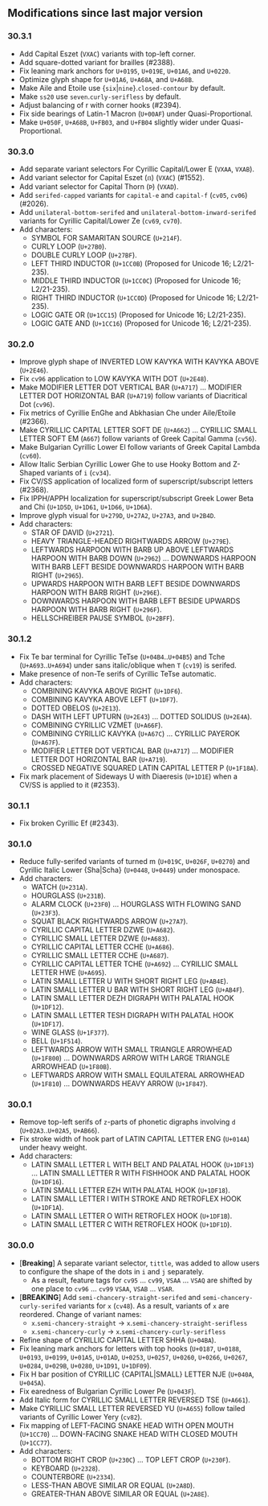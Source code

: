 ## Modifications since last major version

### 30.3.1

* Add Capital Eszet (`VXAC`) variants with top-left corner.
* Add square-dotted variant for brailles (#2388).
* Fix leaning mark anchors for `U+0195`, `U+019E`, `U+01A6`, and `U+0220`.
* Optimize glyph shape for `U+01A6`, `U+A68A`, and `U+A68B`.
* Make Aile and Etoile use {`six`|`nine`}.`closed-contour` by default.
* Make `ss20` use `seven`.`curly-serifless` by default.
* Adjust balancing of r with corner hooks (#2394).
* Fix side bearings of Latin-1 Macron (`U+00AF`) under Quasi-Proportional.
* Make `U+050F`, `U+A68B`, `U+FB03`, and `U+FB04` slightly wider under Quasi-Proportional.


### 30.3.0

* Add separate variant selectors For Cyrillic Capital/Lower E (`VXAA`, `VXAB`).
* Add variant selector for Capital Eszet (`ẞ`) (`VXAC`) (#1552).
* Add variant selector for Capital Thorn (`Þ`) (`VXAD`).
* Add `serifed-capped` variants for `capital-e` and `capital-f` (`cv05`, `cv06`) (#2026).
* Add `unilateral-bottom-serifed` and `unilateral-bottom-inward-serifed` variants for Cyrillic Capital/Lower Ze (`cv69`, `cv70`).
* Add characters:
  - SYMBOL FOR SAMARITAN SOURCE (`U+214F`).
  - CURLY LOOP (`U+27B0`).
  - DOUBLE CURLY LOOP (`U+27BF`).
  - LEFT THIRD INDUCTOR (`U+1CC0B`)  (Proposed for Unicode 16; L2/21-235).
  - MIDDLE THIRD INDUCTOR (`U+1CC0C`)  (Proposed for Unicode 16; L2/21-235).
  - RIGHT THIRD INDUCTOR (`U+1CC0D`)  (Proposed for Unicode 16; L2/21-235).
  - LOGIC GATE OR (`U+1CC15`)  (Proposed for Unicode 16; L2/21-235).
  - LOGIC GATE AND (`U+1CC16`)  (Proposed for Unicode 16; L2/21-235).


### 30.2.0

* Improve glyph shape of INVERTED LOW KAVYKA WITH KAVYKA ABOVE (`U+2E46`).
* Fix `cv96` application to LOW KAVYKA WITH DOT (`U+2E48`).
* Make MODIFIER LETTER DOT VERTICAL BAR (`U+A717`) ... MODIFIER LETTER DOT HORIZONTAL BAR (`U+A719`) follow variants of Diacritical Dot (`cv96`).
* Fix metrics of Cyrillie EnGhe and Abkhasian Che under Aile/Etoile (#2366).
* Make CYRILLIC CAPITAL LETTER SOFT DE (`U+A662`) ... CYRILLIC SMALL LETTER SOFT EM (`A667`) follow variants of Greek Capital Gamma (`cv56`).
* Make Bulgarian Cyrillic Lower El follow variants of Greek Capital Lambda (`cv60`).
* Allow Italic Serbian Cyrillic Lower Ghe to use Hooky Bottom and Z-Shaped variants of `i` (`cv34`).
* Fix CV/SS application of localized form of superscript/subscript letters (#2368).
* Fix IPPH/APPH localization for superscript/subscript Greek Lower Beta and Chi (`U+1D5D`, `U+1D61`, `U+1D66`, `U+1D6A`).
* Improve glyph visual for `U+279D`, `U+27A2`, `U+27A3`, and `U+2B4D`.
* Add characters:
  - STAR OF DAVID (`U+2721`).
  - HEAVY TRIANGLE-HEADED RIGHTWARDS ARROW (`U+279E`).
  - LEFTWARDS HARPOON WITH BARB UP ABOVE LEFTWARDS HARPOON WITH BARB DOWN (`U+2962`) ... DOWNWARDS HARPOON WITH BARB LEFT BESIDE DOWNWARDS HARPOON WITH BARB RIGHT (`U+2965`).
  - UPWARDS HARPOON WITH BARB LEFT BESIDE DOWNWARDS HARPOON WITH BARB RIGHT (`U+296E`).
  - DOWNWARDS HARPOON WITH BARB LEFT BESIDE UPWARDS HARPOON WITH BARB RIGHT (`U+296F`).
  - HELLSCHREIBER PAUSE SYMBOL (`U+2BFF`).


### 30.1.2

* Fix Te bar terminal for Cyrillic TeTse (`U+04B4`..`U+04B5`) and Tche (`U+A693`..`U+A694`) under sans italic/oblique when `T` (`cv19`) is serifed.
* Make presence of non-Te serifs of Cyrillic TeTse automatic.
* Add characters:
  - COMBINING KAVYKA ABOVE RIGHT (`U+1DF6`).
  - COMBINING KAVYKA ABOVE LEFT (`U+1DF7`).
  - DOTTED OBELOS (`U+2E13`).
  - DASH WITH LEFT UPTURN (`U+2E43`) ... DOTTED SOLIDUS (`U+2E4A`).
  - COMBINING CYRILLIC VZMET (`U+A66F`).
  - COMBINING CYRILLIC KAVYKA (`U+A67C`) ... CYRILLIC PAYEROK (`U+A67F`).
  - MODIFIER LETTER DOT VERTICAL BAR (`U+A717`) ... MODIFIER LETTER DOT HORIZONTAL BAR (`U+A719`).
  - CROSSED NEGATIVE SQUARED LATIN CAPITAL LETTER P (`U+1F18A`).
* Fix mark placement of Sideways U with Diaeresis (`U+1D1E`) when a CV/SS is applied to it (#2353).


### 30.1.1

* Fix broken Cyrillic Ef (#2343).


### 30.1.0

* Reduce fully-serifed variants of turned m (`U+019C`, `U+026F`, `U+0270`) and Cyrillic Italic Lower {Sha|Scha} (`U+0448`, `U+0449`) under monospace.
* Add characters:
  - WATCH (`U+231A`).
  - HOURGLASS (`U+231B`).
  - ALARM CLOCK (`U+23F0`) ... HOURGLASS WITH FLOWING SAND (`U+23F3`).
  - SQUAT BLACK RIGHTWARDS ARROW (`U+27A7`).
  - CYRILLIC CAPITAL LETTER DZWE (`U+A682`).
  - CYRILLIC SMALL LETTER DZWE (`U+A683`).
  - CYRILLIC CAPITAL LETTER CCHE (`U+A686`).
  - CYRILLIC SMALL LETTER CCHE (`U+A687`).
  - CYRILLIC CAPITAL LETTER TCHE (`U+A692`) ... CYRILLIC SMALL LETTER HWE (`U+A695`).
  - LATIN SMALL LETTER U WITH SHORT RIGHT LEG (`U+AB4E`).
  - LATIN SMALL LETTER U BAR WITH SHORT RIGHT LEG (`U+AB4F`).
  - LATIN SMALL LETTER DEZH DIGRAPH WITH PALATAL HOOK (`U+1DF12`).
  - LATIN SMALL LETTER TESH DIGRAPH WITH PALATAL HOOK (`U+1DF17`).
  - WINE GLASS (`U+1F377`).
  - BELL (`U+1F514`).
  - LEFTWARDS ARROW WITH SMALL TRIANGLE ARROWHEAD (`U+1F800`) ... DOWNWARDS ARROW WITH LARGE TRIANGLE ARROWHEAD (`U+1F80B`).
  - LEFTWARDS ARROW WITH SMALL EQUILATERAL ARROWHEAD (`U+1F810`) ... DOWNWARDS HEAVY ARROW (`U+1F847`).


### 30.0.1

* Remove top-left serifs of `z`-parts of phonetic digraphs involving `d` (`U+02A3`..`U+02A5`, `U+AB66`).
* Fix stroke width of hook part of LATIN CAPITAL LETTER ENG (`U+014A`) under heavy weight.
* Add characters:
  - LATIN SMALL LETTER L WITH BELT AND PALATAL HOOK (`U+1DF13`) ... LATIN SMALL LETTER R WITH FISHHOOK AND PALATAL HOOK (`U+1DF16`).
  - LATIN SMALL LETTER EZH WITH PALATAL HOOK (`U+1DF18`).
  - LATIN SMALL LETTER I WITH STROKE AND RETROFLEX HOOK (`U+1DF1A`).
  - LATIN SMALL LETTER O WITH RETROFLEX HOOK (`U+1DF1B`).
  - LATIN SMALL LETTER C WITH RETROFLEX HOOK (`U+1DF1D`).


### 30.0.0

* \[**Breaking**\] A separate variant selector, `tittle`, was added to allow users to configure the shape of the dots in `i` and `j` separately.
  - As a result, feature tags for `cv95` ... `cv99`, `VSAA` ... `VSAQ` are shifted by one place to `cv96` ... `cv99` `VSAA`, `VSAB` ... `VSAR`.
* \[**BREAKING**\] Add `semi-chancery-straight-serifed` and `semi-chancery-curly-serifed` variants for `x` (`cv48`). As a result, variants of `x` are reordered. Change of variant names:
  - `x`.`semi-chancery-straight` → `x`.`semi-chancery-straight-serifless`
  - `x`.`semi-chancery-curly` → `x`.`semi-chancery-curly-serifless`
* Refine shape of CYRILLIC CAPITAL LETTER SHHA (`U+04BA`).
* Fix leaning mark anchors for letters with top hooks (`U+0187`, `U+0188`, `U+0193`, `U+0199`, `U+01A5`, `U+01AD`, `U+0253`, `U+0257`, `U+0260`, `U+0266`, `U+0267`, `U+0284`, `U+029B`, `U+0280`, `U+1D91`, `U+1DF09`).
* Fix H bar position of CYRILLIC {CAPITAL|SMALL} LETTER NJE (`U+040A`, `U+045A`).
* Fix earedness of Bulgarian Cyrillic Lower Pe (`U+043F`).
* Add Italic form for CYRILLIC SMALL LETTER REVERSED TSE (`U+A661`).
* Make CYRILLIC SMALL LETTER REVERSED YU (`U+A655`) follow tailed variants of Cyrillic Lower Yery (`cv82`).
* Fix mapping of LEFT-FACING SNAKE HEAD WITH OPEN MOUTH (`U+1CC70`) ... DOWN-FACING SNAKE HEAD WITH CLOSED MOUTH (`U+1CC77`).
* Add characters:
  - BOTTOM RIGHT CROP (`U+230C`) ... TOP LEFT CROP (`U+230F`).
  - KEYBOARD (`U+2328`).
  - COUNTERBORE (`U+2334`).
  - LESS-THAN ABOVE SIMILAR OR EQUAL (`U+2A8D`).
  - GREATER-THAN ABOVE SIMILAR OR EQUAL (`U+2A8E`).

